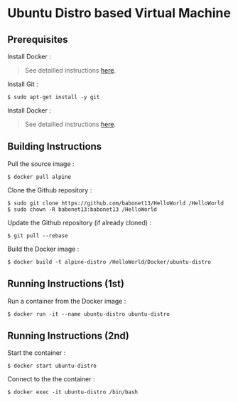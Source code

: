 # Ubuntu Distro based Virtual Machine

Prerequisites
-
Install Docker : 
> See detailled instructions <A href="https://github.com/babonet13/HelloWorld/tree/master/App/docker">here</A>. 

Install Git :
<pre><code>$ sudo apt-get install -y git</code></pre>

Install Docker : 
> See detailled instructions <A href="https://github.com/babonet13/HelloWorld/tree/master/App/docker">here</A>. 

Building Instructions
-
Pull the source image :
<pre><code>$ docker pull alpine</code></pre>

Clone the Github repository :
<pre><code>$ sudo git clone https://github.com/babonet13/HelloWorld /HelloWorld
$ sudo chown -R babonet13:babonet13 /HelloWorld</code></pre>

Update the Github repository (if already cloned) :
<pre><code>$ git pull --rebase</code></pre>

Build the Docker image :
<pre><code>$ docker build -t alpine-distro /HelloWorld/Docker/ubuntu-distro</code></pre>

Running Instructions (1st)
-
Run a container from the Docker image :
<pre><code>$ docker run -it --name ubuntu-distro ubuntu-distro</code></pre>

Running Instructions (2nd)
-
Start the container :
<pre><code>$ docker start ubuntu-distro</code></pre>

Connect to the the container :
<pre><code>$ docker exec -it ubuntu-distro /bin/bash</code></pre>

